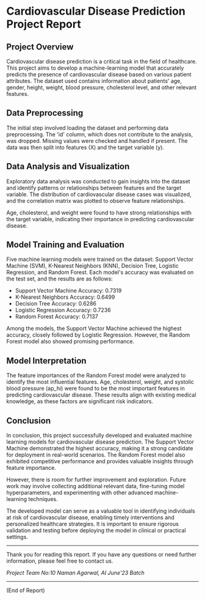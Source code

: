 # Cardiovascular Disease Prediction Project Report

## Project Overview

Cardiovascular disease prediction is a critical task in the field of healthcare. This project aims to develop a machine-learning model that accurately predicts the presence of cardiovascular disease based on various patient attributes. The dataset used contains information about patients' age, gender, height, weight, blood pressure, cholesterol level, and other relevant features.

## Data Preprocessing

The initial step involved loading the dataset and performing data preprocessing. The 'id' column, which does not contribute to the analysis, was dropped. Missing values were checked and handled if present. The data was then split into features (X) and the target variable (y).

## Data Analysis and Visualization

Exploratory data analysis was conducted to gain insights into the dataset and identify patterns or relationships between features and the target variable. The distribution of cardiovascular disease cases was visualized, and the correlation matrix was plotted to observe feature relationships.

Age, cholesterol, and weight were found to have strong relationships with the target variable, indicating their importance in predicting cardiovascular disease.

## Model Training and Evaluation

Five machine learning models were trained on the dataset: Support Vector Machine (SVM), K-Nearest Neighbors (KNN), Decision Tree, Logistic Regression, and Random Forest. Each model's accuracy was evaluated on the test set, and the results are as follows:

- Support Vector Machine Accuracy: 0.7319
- K-Nearest Neighbors Accuracy: 0.6499
- Decision Tree Accuracy: 0.6286
- Logistic Regression Accuracy: 0.7236
- Random Forest Accuracy: 0.7137

Among the models, the Support Vector Machine achieved the highest accuracy, closely followed by Logistic Regression. However, the Random Forest model also showed promising performance.

## Model Interpretation

The feature importances of the Random Forest model were analyzed to identify the most influential features. Age, cholesterol, weight, and systolic blood pressure (ap_hi) were found to be the most important features in predicting cardiovascular disease. These results align with existing medical knowledge, as these factors are significant risk indicators.

## Conclusion

In conclusion, this project successfully developed and evaluated machine learning models for cardiovascular disease prediction. The Support Vector Machine demonstrated the highest accuracy, making it a strong candidate for deployment in real-world scenarios. The Random Forest model also exhibited competitive performance and provides valuable insights through feature importance.

However, there is room for further improvement and exploration. Future work may involve collecting additional relevant data, fine-tuning model hyperparameters, and experimenting with other advanced machine-learning techniques.

The developed model can serve as a valuable tool in identifying individuals at risk of cardiovascular disease, enabling timely interventions and personalized healthcare strategies. It is important to ensure rigorous validation and testing before deploying the model in clinical or practical settings.

---

Thank you for reading this report. If you have any questions or need further information, please feel free to contact us.

*Project Team No:10*
*Naman Agarwal, AI June'23 Batch*

---

(End of Report)
